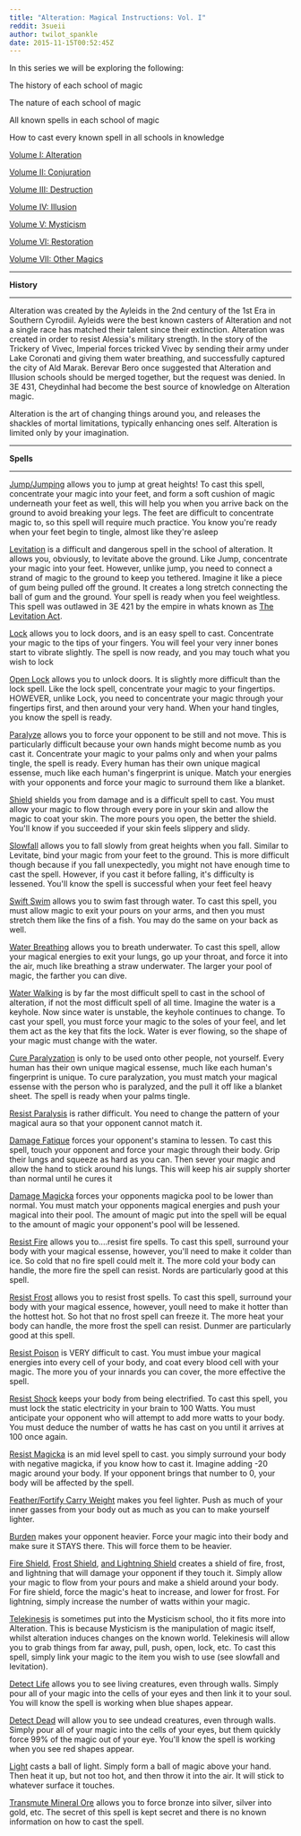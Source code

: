 ```yaml
---
title: "Alteration: Magical Instructions: Vol. I"
reddit: 3sueii
author: twilot_spankle
date: 2015-11-15T00:52:45Z
---
```


In this series we will be exploring the following:
 
The history of each school of magic
 
The nature of each school of magic
 
All known spells in each school of magic
 
How to cast every known spell in all schools in knowledge

[Volume I: Alteration](https://redd.it/3sueii)

[Volume II: Conjuration](https://redd.it/3t0blx)

[Volume III: Destruction](https://redd.it/3t4vau)

[Volume IV: Illusion](https://redd.it/3t8uxn)

[Volume V: Mysticism](https://redd.it/3tcon2)

[Volume VI: Restoration](https://redd.it/3thr0u)

[Volume VII: Other Magics](https://redd.it/3tozz1)

___

**History**

___
 
Alteration was created by the Ayleids in the 2nd century of the 1st Era in Southern Cyrodiil. Ayleids were the best known casters of Alteration and not a single race has matched their talent since their extinction. Alteration was created in order to resist Alessia's military strength. In the story of the Trickery of Vivec, Imperial forces tricked Vivec by sending their army under Lake Coronati and giving them water breathing, and successfully captured the city of Ald Marak. Berevar Bero once suggested that Alteration and Illusion schools should be merged together, but the request was denied. In 3E 431, Cheydinhal had become the best source of knowledge on Alteration magic.
 
Alteration is the art of changing things around you, and releases the shackles of mortal limitations, typically enhancing ones self. Alteration is limited only by your imagination.
 
___
 
**Spells**
 
___
 
[Jump/Jumping](http://www.uesp.net/wiki/Morrowind:Jump) allows you to jump at great heights! To cast this spell, concentrate your magic into your feet, and form a soft cushion of magic underneath your feet as well, this will help you when you arrive back on the ground to avoid breaking your legs. The feet are difficult to concentrate magic to, so this spell will require much practice. You know you're ready when your feet begin to tingle, almost like they're asleep
 
[Levitation](http://www.uesp.net/wiki/Morrowind:Levitate) is a difficult and dangerous spell in the school of alteration. It allows you, obviously, to levitate above the ground. Like Jump, concentrate your magic into your feet. However, unlike jump, you need to connect a strand of magic to the ground to keep you tethered. Imagine it like a piece of gum being pulled off the ground. It creates a long stretch connecting the ball of gum and the ground. Your spell is ready when you feel weightless. This spell was outlawed in 3E 421 by the empire in whats known as [The Levitation Act](http://www.uesp.net/wiki/Lore:Levitation_Act).
 
[Lock](http://www.uesp.net/wiki/Morrowind:Lock) allows you to lock doors, and is an easy spell to cast. Concentrate your magic to the tips of your fingers. You will feel your very inner bones start to vibrate slightly. The spell is now ready, and you may touch what you wish to lock
 
[Open Lock](http://www.uesp.net/wiki/Morrowind:Open) allows you to unlock doors. It is slightly more difficult than the lock spell. Like the lock spell, concentrate your magic to your fingertips. HOWEVER, unlike Lock, you need to concentrate your magic through your fingertips first, and then around your very hand. When your hand tingles, you know the spell is ready.
 
[Paralyze](http://www.uesp.net/wiki/Morrowind:Paralyze) allows you to force your opponent to be still and not move. This is particularly difficult because your own hands might become numb as you cast it. Concentrate your magic to your palms only and when your palms tingle, the spell is ready. Every human has their own unique magical essense, much like each human's fingerprint is unique. Match your energies with your opponents and force your magic to surround them like a blanket.
 
[Shield](http://www.uesp.net/wiki/Morrowind:Shield) shields you from damage and is a difficult spell to cast. You must allow your magic to flow through every pore in your skin and allow the magic to coat your skin. The more pours you open, the better the shield. You'll know if you succeeded if your skin feels slippery and slidy.
 
[Slowfall](http://www.uesp.net/wiki/Morrowind:Slowfall) allows you to fall slowly from great heights when you fall. Similar to Levitate, bind your magic from your feet to the ground. This is more difficult though because if you fall unexpectedly, you might not have enough time to cast the spell. However, if you cast it before falling, it's difficulty is lessened. You'll know the spell is successful when your feet feel heavy
 
[Swift Swim](http://www.uesp.net/wiki/Morrowind:Swift_Swim) allows you to swim fast through water. To cast this spell, you must allow magic to exit your pours on your arms, and then you must stretch them like the fins of a fish. You may do the same on your back as well.
 
[Water Breathing](http://www.uesp.net/wiki/Morrowind:Water_Breathing) allows you to breath underwater. To cast this spell, allow your magical energies to exit your lungs, go up your throat, and force it into the air, much like breathing a straw underwater. The larger your pool of magic, the farther you can dive.
 
[Water Walking](http://www.uesp.net/wiki/Morrowind:Water_Walking) is by far the most difficult spell to cast in the school of alteration, if not the most difficult spell of all time. Imagine the water is a keyhole. Now since water is unstable, the keyhole continues to change. To cast your spell, you must force your magic to the soles of your feel, and let them act as the key that fits the lock. Water is ever flowing, so the shape of your magic must change with the water.
 
[Cure Paralyzation](http://www.uesp.net/wiki/Morrowind:Cure_Paralyzation) is only to be used onto other people, not yourself. Every human has their own unique magical essense, much like each human's fingerprint is unique. To cure paralyzation, you must match your magical essense with the person who is paralyzed, and the pull it off like a blanket sheet. The spell is ready when your palms tingle.
 
[Resist Paralysis](http://www.uesp.net/wiki/Morrowind:Resist_Paralysis) is rather difficult. You need to change the pattern of your magical aura so that your opponent cannot match it.
 
[Damage Fatique](http://www.uesp.net/wiki/Morrowind:Damage_Fatigue) forces your opponent's stamina to lessen. To cast this spell, touch your opponent and force your magic through their body. Grip their lungs and squeeze as hard as you can. Then sever your magic and allow the hand to stick around his lungs. This will keep his air supply shorter than normal until he cures it
 
[Damage Magicka](http://www.uesp.net/wiki/Morrowind:Damage_Magicka) forces your opponents magicka pool to be lower than normal. You must match your opponents magical energies and push your magical into their pool. The amount of magic put into the spell will be equal to the amount of magic your opponent's pool will be lessened.
 
[Resist Fire](http://www.uesp.net/wiki/Morrowind:Resist_Fire) allows you to....resist fire spells. To cast this spell, surround your body with your magical essense, however, you'll need to make it colder than ice. So cold that no fire spell could melt it. The more cold your body can handle, the more fire the spell can resist. Nords are particularly good at this spell.
 
[Resist Frost](http://www.uesp.net/wiki/Morrowind:Resist_Frost) allows you to resist frost spells. To cast this spell, surround your body with your magical essence, however, youll need to make it hotter than the hottest hot. So hot that no frost spell can freeze it. The more heat your body can handle, the more frost the spell can resist. Dunmer are particularly good at this spell.
 
[Resist Poison](http://www.uesp.net/wiki/Morrowind:Resist_Poison) is VERY difficult to cast. You must imbue your magical energies into every cell of your body, and coat every blood cell with your magic. The more you of your innards you can cover, the more effective the spell.
 
[Resist Shock](http://www.uesp.net/wiki/Morrowind:Resist_Shock) keeps your body from being electrified. To cast this spell, you must lock the static electricity in your brain to 100 Watts. You must anticipate your opponent who will attempt to add more watts to your body. You must deduce the number of watts he has cast on you until it arrives at 100 once again.
 
[Resist Magicka](http://www.uesp.net/wiki/Morrowind:Resist_Magicka) is an mid level spell to cast. you simply surround your body with negative magicka, if you know how to cast it. Imagine adding -20 magic around your body. If your opponent brings that number to 0, your body will be affected by the spell.
 
[Feather/Fortify Carry Weight](http://www.uesp.net/wiki/Morrowind:Feather) makes you feel lighter. Push as much of your inner gasses from your body out as much as you can to make yourself lighter.
 
[Burden](http://www.uesp.net/wiki/Morrowind:Burden) makes your opponent heavier. Force your magic into their body and make sure it STAYS there. This will force them to be heavier.
 
[Fire Shield](http://www.uesp.net/wiki/Morrowind:Fire_Shield), [Frost Shield](http://www.uesp.net/wiki/Morrowind:Frost_Shield), [and Lightning Shield](http://www.uesp.net/wiki/Morrowind:Lightning_Shield) creates a shield of fire, frost, and lightning that will damage your opponent if they touch it. Simply allow your magic to flow from your pours and make a shield around your body. For fire shield, force the magic's heat to increase, and lower for frost. For lightning, simply increase the number of watts within your magic.
 
[Telekinesis](http://www.uesp.net/wiki/Morrowind:Telekinesis) is sometimes put into the Mysticism school, tho it fits more into Alteration. This is because Mysticism is the manipulation of magic itself, whilst alteration induces changes on the known world. Telekinesis will allow you to grab things from far away, pull, push, open, lock, etc. To cast this spell, simply link your magic to the item you wish to use (see slowfall and levitation).
 
[Detect Life](http://www.uesp.net/wiki/Oblivion:Detect_Life) allows you to see living creatures, even through walls. Simply pour all of your magic into the cells of your eyes and then link it to your soul. You will know the spell is working when blue shapes appear.
 
[Detect Dead](http://www.uesp.net/wiki/Skyrim:Detect_Undead) will allow you to see undead creatures, even through walls. Simply pour all of your magic into the cells of your eyes, but them quickly force 99% of the magic out of your eye. You'll know the spell is working when you see red shapes appear.
 
[Light](http://www.uesp.net/wiki/Oblivion:Light) casts a ball of light. Simply form a ball of magic above your hand. Then heat it up, but not too hot, and then throw it into the air. It will stick to whatever surface it touches.
 
[Transmute Mineral Ore](http://www.uesp.net/wiki/Skyrim:Transmute_Mineral_Ore) allows you to force bronze into silver, silver into gold, etc. The secret of this spell is kept secret and there is no known information on how to cast the spell.
